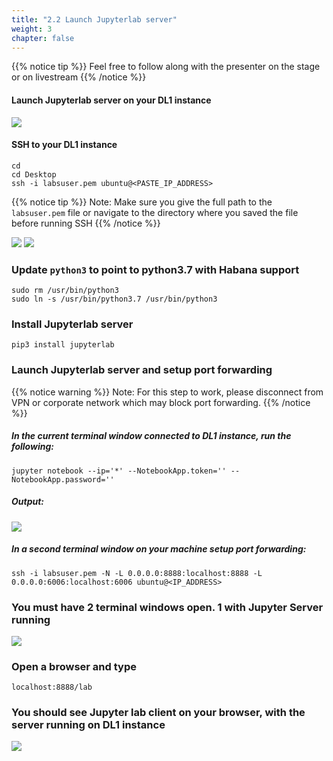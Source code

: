 ```yaml
---
title: "2.2 Launch Jupyterlab server"
weight: 3
chapter: false
---
```


{{% notice tip %}}
Feel free to follow along with the presenter on the stage or on livestream
{{% /notice %}}

#### Launch Jupyterlab server on your DL1 instance


![](/images/setup/setup21.jpg)

#### SSH to your DL1 instance
```
cd
cd Desktop
ssh -i labsuser.pem ubuntu@<PASTE_IP_ADDRESS>
```

{{% notice tip %}}
Note: Make sure you give the full path to the `labsuser.pem` file or navigate to the directory where you saved the file before running SSH
{{% /notice %}}

![](/images/setup/setup22.jpg)
![](/images/setup/setup23.jpg)

### Update `python3` to point to python3.7 with Habana support

```
sudo rm /usr/bin/python3
sudo ln -s /usr/bin/python3.7 /usr/bin/python3
```

### Install Jupyterlab server
```
pip3 install jupyterlab
```

### Launch Jupyterlab server and setup port forwarding

{{% notice warning %}}
Note: For this step to work, please disconnect from VPN or corporate network which may block port forwarding.
{{% /notice %}}

##### In the current terminal window connected to DL1 instance, run the following:

```
jupyter notebook --ip='*' --NotebookApp.token='' --NotebookApp.password=''
```
##### Output:
![](/images/setup/setup23-1.jpg)

##### In a second terminal window on your machine setup port forwarding:
```
ssh -i labsuser.pem -N -L 0.0.0.0:8888:localhost:8888 -L 0.0.0.0:6006:localhost:6006 ubuntu@<IP_ADDRESS>
```
### You must have 2 terminal windows open. 1 with Jupyter Server running

![](/images/setup/setup24.jpg)

### Open a browser and type
```
localhost:8888/lab
```
### You should see Jupyter lab client on your browser, with the server running on DL1 instance

![](/images/setup/setup25.jpg)
